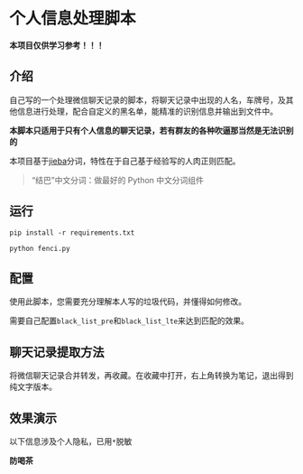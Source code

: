 # 个人信息处理脚本

**本项目仅供学习参考！！！**

## 介绍

自己写的一个处理微信聊天记录的脚本，将聊天记录中出现的人名，车牌号，及其他信息进行处理，配合自定义的黑名单，能精准的识别信息并输出到文件中。

**本脚本只适用于只有个人信息的聊天记录，若有群友的各种吹逼那当然是无法识别的**

本项目基于[jieba](https://github.com/fxsjy/jieba)分词，特性在于自己基于经验写的人肉正则匹配。

> “结巴”中文分词：做最好的 Python 中文分词组件

## 运行

`pip install -r requirements.txt`

`python fenci.py`

## 配置

使用此脚本，您需要充分理解本人写的垃圾代码，并懂得如何修改。

需要自己配置`black_list_pre`和`black_list_lte`来达到匹配的效果。

## 聊天记录提取方法

将微信聊天记录合并转发，再收藏。在收藏中打开，右上角转换为笔记，退出得到纯文字版本。

## 效果演示

以下信息涉及个人隐私，已用`*`脱敏

**防喝茶**